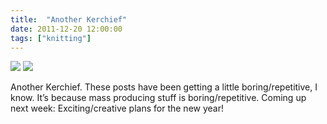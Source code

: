 ```yaml
---
title:  "Another Kerchief"
date: 2011-12-20 12:00:00
tags: ["knitting"]
---
```


<img src="/uploads/2011/12/kerchief01.jpg">
<img src="/uploads/2011/12/kerchief02.jpg">


Another Kerchief. These posts have been getting a little boring/repetitive, I know. It’s because mass producing stuff is boring/repetitive. Coming up next week: Exciting/creative plans for the new year!
